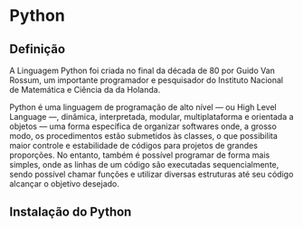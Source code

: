 # Python

## Definição

A Linguagem Python foi criada no final da década de 80 por Guido Van Rossum, um importante programador e pesquisador do Instituto Nacional de Matemática e Ciência da da Holanda. 

Python é uma linguagem de programação de alto nível — ou High Level Language —, dinâmica, interpretada, modular, multiplataforma e orientada a objetos — uma forma específica de organizar softwares onde, a grosso modo, os procedimentos estão submetidos às classes, o que possibilita maior controle e estabilidade de códigos para projetos de grandes proporções. No entanto, também é possível programar de forma mais simples, onde as linhas de um código são executadas sequencialmente, sendo possível chamar funções e utilizar diversas estruturas até seu código alcançar o objetivo desejado.

## Instalação do Python
